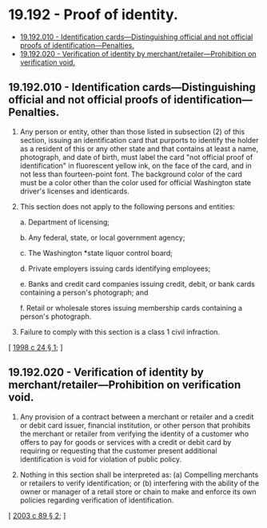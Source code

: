 # 19.192 - Proof of identity.
* [19.192.010 - Identification cards—Distinguishing official and not official proofs of identification—Penalties.](#19192010---identification-cardsdistinguishing-official-and-not-official-proofs-of-identificationpenalties)
* [19.192.020 - Verification of identity by merchant/retailer—Prohibition on verification void.](#19192020---verification-of-identity-by-merchantretailerprohibition-on-verification-void)
## 19.192.010 - Identification cards—Distinguishing official and not official proofs of identification—Penalties.
1. Any person or entity, other than those listed in subsection (2) of this section, issuing an identification card that purports to identify the holder as a resident of this or any other state and that contains at least a name, photograph, and date of birth, must label the card "not official proof of identification" in fluorescent yellow ink, on the face of the card, and in not less than fourteen-point font. The background color of the card must be a color other than the color used for official Washington state driver's licenses and identicards.

2. This section does not apply to the following persons and entities:

   a. Department of licensing;

   b. Any federal, state, or local government agency;

   c. The Washington *state liquor control board;

   d. Private employers issuing cards identifying employees;

   e. Banks and credit card companies issuing credit, debit, or bank cards containing a person's photograph; and

   f. Retail or wholesale stores issuing membership cards containing a person's photograph.

3. Failure to comply with this section is a class 1 civil infraction.

\[ [1998 c 24 § 1](http://lawfilesext.leg.wa.gov/biennium/1997-98/Pdf/Bills/Session%20Laws/House/1077-S.SL.pdf?cite=1998%20c%2024%20§%201); \]

## 19.192.020 - Verification of identity by merchant/retailer—Prohibition on verification void.
1. Any provision of a contract between a merchant or retailer and a credit or debit card issuer, financial institution, or other person that prohibits the merchant or retailer from verifying the identity of a customer who offers to pay for goods or services with a credit or debit card by requiring or requesting that the customer present additional identification is void for violation of public policy.

2. Nothing in this section shall be interpreted as: (a) Compelling merchants or retailers to verify identification; or (b) interfering with the ability of the owner or manager of a retail store or chain to make and enforce its own policies regarding verification of identification.

\[ [2003 c 89 § 2](http://lawfilesext.leg.wa.gov/biennium/2003-04/Pdf/Bills/Session%20Laws/Senate/5720.SL.pdf?cite=2003%20c%2089%20§%202); \]

